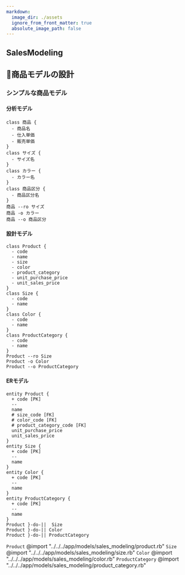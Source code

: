 ```yaml
---
markdown:
  image_dir: ./assets
  ignore_from_front_matter: true
  absolute_image_path: false
---
```


SalesModeling
---
## 商品モデルの設計
### シンプルな商品モデル
#### 分析モデル
```puml
class 商品 {
  - 商品名
  - 仕入単価
  - 販売単価
}
class サイズ {
  - サイズ名
}
class カラー {
  - カラー名
}
class 商品区分 {
  - 商品区分名
}
商品 --ro サイズ
商品 -o カラー
商品 --o 商品区分
```
#### 設計モデル
```puml
class Product {
  - code
  - name
  - size
  - color
  - product_category
  - unit_purchase_price
  - unit_sales_price
}
class Size {
  - code
  - name
}
class Color {
  - code
  - name
}
class ProductCategory {
  - code
  - name
}
Product --ro Size
Product -o Color
Product --o ProductCategory
```
#### ERモデル
```puml
entity Product {
  + code [PK]
  --
  name
  # size_code [FK]
  # color_code [FK]
  # product_category_code [FK]
  unit_purchase_price
  unit_sales_price
}
entity Size {
  + code [PK]
  --
  name
}
entity Color {
  + code [PK]
  --
  name
}
entity ProductCategory {
  + code [PK]
  --
  name
}
Product }-do-||  Size
Product }-do-|| Color
Product }-do-|| ProductCategory
```
`Product`
@import "../../../app/models/sales_modeling/product.rb"
`Size`
@import "../../../app/models/sales_modeling/size.rb"
`Color`
@import "../../../app/models/sales_modeling/color.rb"
`ProductCategory`
@import "../../../app/models/sales_modeling/product_category.rb"
